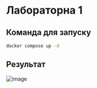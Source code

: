 # Лабораторна 1

## Команда для запуску
```sh
docker compose up -d
```

## Результат
![image](https://github.com/user-attachments/assets/949a3d03-15a0-4117-a7c0-de740eb4a68b)
